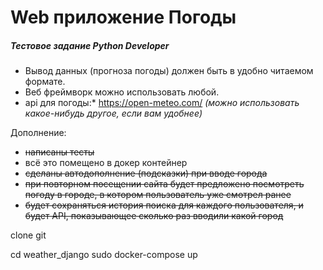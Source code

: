 # Web приложение Погоды
##### Тестовое задание Python Developer

 - Вывод данных (прогноза погоды) должен быть в удобно читаемом формате. 
 - Веб фреймворк можно использовать любой.
 - api для погоды:* https://open-meteo.com/ *(можно использовать какое-нибудь другое, если вам удобнее)*

Дополнение:

- ~~написаны тесты~~
- всё это помещено в докер контейнер
- ~~сделаны автодополнение (подсказки) при вводе города~~
- ~~при повторном посещении сайта будет предложено посмотреть погоду в городе, в котором пользователь уже смотрел ранее~~
- ~~будет сохраняться история поиска для каждого пользователя, и будет API, показывающее сколько раз вводили какой город~~


clone git

cd weather_django
sudo docker-compose up